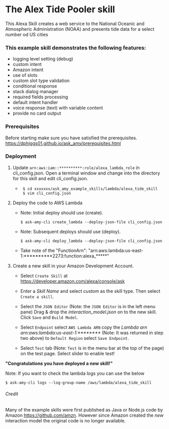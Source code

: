 # The Alex Tide Pooler skill
This Alexa Skill creates a web service to  the National Oceanic and
Atmospheric Administration (NOAA) and presents tide data for a select
number od US cities

### This example skill demonstrates the following features:
* logging level setting (debug)
* custom intent
* Amazon intent
* use of slots
* custom slot type validation
* conditional response
* stack dialog manager
* required fields processing
* default intent handler
* voice response (text) with variable content
* provide no card output


### Prerequisites
Before starting make sure you have satisfied the prerequisites.
https://dphiggs01.github.io/ask_amy/prerequisites.html

### Deployment

1. Update ``arn:aws:iam::**********:role/alexa_lambda_role`` in cli_config.json.
   Open a terminal window and change into the directory for this skill and edit cli_config.json.
    *  ~~~
        $ cd xxxxxxx/ask_amy_example_skills/lambda/alexa_tide_skill
        $ vim cli_config.json
        ~~~
2. Deploy the code to AWS Lambda
    * Note: Initial deploy should use (create).
        ~~~
        $ ask-amy-cli create_lambda --deploy-json-file cli_config.json
      ~~~
    * Note: Subsequent deploys should use (deploy).
        ~~~
        $ ask-amy-cli deploy_lambda --deploy-json-file cli_config.json
        ~~~
    * Take note of the "FunctionArn": "arn:aws:lambda:us-east-1:**********2273:function:alexa_*****"

3. Create a new skill in your Amazon Development Account.
    * Select `Create Skill` at https://developer.amazon.com/alexa/console/ask

    * Enter a _Skill Name_ and select _custom_ as the skill type. Then select `Create a skill`.

    * Select the `JSON Editor` (Note: the `JSON Editor` is in the left menu pane) Drag & drop the _interaction_model.json_ on to the new skill.
    Click `Save` and `Build Model`.

    * Select `Endpoint` select `AWS Lambda ARN` copy the _Lambda arn_  _arn:aws:lambda:us-east-1:********_
    (Note: It was returned in step two above) to `Default Region` select `Save Endpoint`.

    * Select `Test` tab (Note: `Test` is in the menu bar at the top of the page) on the test page. Select slider to enable test!

**"Congratulations you have deployed a new skill!"**


Note: If you want to check the lambda logs you can use the below
~~~
$ ask-amy-cli logs --log-group-name /aws/lambda/alexa_tide_skill
~~~



###### Credit
Many of the example skills were first published as Java or Node.js code
by Amazon https://github.com/amzn. However since Amazon created the _new_
interaction model the original code is no longer available.
